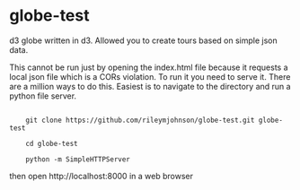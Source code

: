 # globe-test
d3 globe written in d3. Allowed you to create tours based on simple json data.

This cannot be run just by opening the index.html file because it requests a local json file which is a CORs violation. To run it you need to serve it. There are a million ways to do this. Easiest is to navigate to the directory and run a python file server.

<code>
	git clone https://github.com/rileymjohnson/globe-test.git globe-test
</code>

<code>
	cd globe-test
</code>

<code>
	python -m SimpleHTTPServer
</code>

then open http://localhost:8000 in a web browser